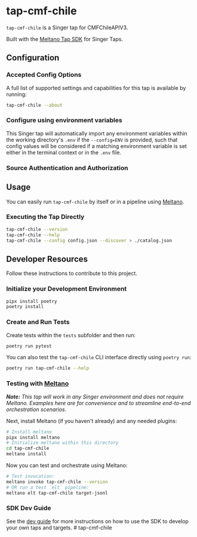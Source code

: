 # tap-cmf-chile

`tap-cmf-chile` is a Singer tap for CMFChileAPIV3.

Built with the [Meltano Tap SDK](https://sdk.meltano.com) for Singer Taps.

<!--

Developer TODO: Update the below as needed to correctly describe the install procedure. For instance, if you do not have a PyPi repo, or if you want users to directly install from your git repo, you can modify this step as appropriate.

## Installation

Install from PyPi:

```bash
pipx install tap-cmf-chile
```

Install from GitHub:

```bash
pipx install git+https://github.com/ORG_NAME/tap-cmf-chile.git@main
```

-->

## Configuration

### Accepted Config Options

<!--
Developer TODO: Provide a list of config options accepted by the tap.

This section can be created by copy-pasting the CLI output from:

```
tap-cmf-chile --about --format=markdown
```
-->

A full list of supported settings and capabilities for this
tap is available by running:

```bash
tap-cmf-chile --about
```

### Configure using environment variables

This Singer tap will automatically import any environment variables within the working directory's
`.env` if the `--config=ENV` is provided, such that config values will be considered if a matching
environment variable is set either in the terminal context or in the `.env` file.

### Source Authentication and Authorization

<!--
Developer TODO: If your tap requires special access on the source system, or any special authentication requirements, provide those here.
-->

## Usage

You can easily run `tap-cmf-chile` by itself or in a pipeline using [Meltano](https://meltano.com/).

### Executing the Tap Directly

```bash
tap-cmf-chile --version
tap-cmf-chile --help
tap-cmf-chile --config config.json --discover > ./catalog.json
```

## Developer Resources

Follow these instructions to contribute to this project.

### Initialize your Development Environment

```bash
pipx install poetry
poetry install
```

### Create and Run Tests

Create tests within the `tests` subfolder and
  then run:

```bash
poetry run pytest
```

You can also test the `tap-cmf-chile` CLI interface directly using `poetry run`:

```bash
poetry run tap-cmf-chile --help
```

### Testing with [Meltano](https://www.meltano.com)

_**Note:** This tap will work in any Singer environment and does not require Meltano.
Examples here are for convenience and to streamline end-to-end orchestration scenarios._

<!--
Developer TODO:
Your project comes with a custom `meltano.yml` project file already created. Open the `meltano.yml` and follow any "TODO" items listed in
the file.
-->

Next, install Meltano (if you haven't already) and any needed plugins:

```bash
# Install meltano
pipx install meltano
# Initialize meltano within this directory
cd tap-cmf-chile
meltano install
```

Now you can test and orchestrate using Meltano:

```bash
# Test invocation:
meltano invoke tap-cmf-chile --version
# OR run a test `elt` pipeline:
meltano elt tap-cmf-chile target-jsonl
```

### SDK Dev Guide

See the [dev guide](https://sdk.meltano.com/en/latest/dev_guide.html) for more instructions on how to use the SDK to
develop your own taps and targets.
#   t a p - c m f - c h i l e  
 